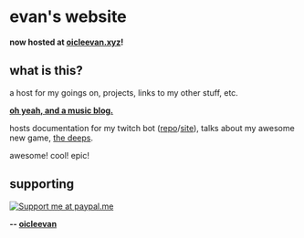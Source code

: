 # evan's website

**now hosted at [oicleevan.xyz](https://oicleevan.xyz)!**

## what is this?

a host for my goings on, projects, links to my other stuff, etc.

[**oh yeah, and a music blog.**](https://oicleevan.xyz/music/home.html)

hosts documentation for my twitch bot ([repo](https://github.com/oicleevan/stylisbot)/[site](https://oicleevan.xyz/stylisbot/home.html)), talks about my awesome new game, [the deeps](https://github.com/oicleevan/the-deeps).

awesome! cool! epic!

## supporting

[![Support me at paypal.me](https://www.zahlungsverkehrsfragen.de/wp-content/uploads/2018/10/paypalme.png "Support me at paypal.me")](https://paypal.me/eoicle)

**-- [oicleevan](https://oicleevan.xyz)**


